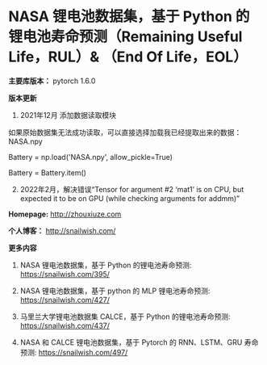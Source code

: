 # NASA 锂电池数据集，基于 Python 的锂电池寿命预测（Remaining Useful Life，RUL）& （End Of Life，EOL）

**主要库版本：** pytorch 1.6.0

**版本更新** 
1. 2021年12月 添加数据读取模块

  如果原始数据集无法成功读取，可以直接选择加载我已经提取出来的数据：NASA.npy

  Battery = np.load('NASA.npy', allow_pickle=True)

  Battery = Battery.item()
  
2. 2022年2月，解决错误“Tensor for argument #2 ‘mat1’ is on CPU, but expected it to be on GPU (while checking arguments for addmm)”

**Homepage:** http://zhouxiuze.com

**个人博客：** http://snailwish.com/

**更多内容**

1. NASA 锂电池数据集，基于 Python 的锂电池寿命预测: https://snailwish.com/395/

2. NASA 锂电池数据集，基于 python 的 MLP 锂电池寿命预测: https://snailwish.com/427/

3. 马里兰大学锂电池数据集 CALCE，基于 Python 的锂电池寿命预测: https://snailwish.com/437/

4. NASA 和 CALCE 锂电池数据集，基于 Pytorch 的 RNN、LSTM、GRU 寿命预测: https://snailwish.com/497/
